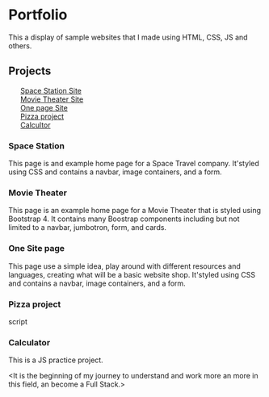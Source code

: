 # Portfolio

This a display of sample websites that I made using HTML, CSS, JS and others.

<h2>Projects</h2>
<ul>
<a href="https://github.com/PabloBernalBas/Projects/blob/759aeeaecf02c439f3ed8d2ed44b2241e8bd1ffe/Space%20Travel/Index.html">Space Station Site</a><br>
<a href="https://github.com/PabloBernalBas/Projects/blob/759aeeaecf02c439f3ed8d2ed44b2241e8bd1ffe/Academy%20Cinemas/acedemy_cinema.html">Movie Theater Site</a><br>
<a href="https://github.com/PabloBernalBas/Projects/blob/759aeeaecf02c439f3ed8d2ed44b2241e8bd1ffe/One-Page%20Website/One-Page%20Site.html">One page Site</a><br>
<a href="https://github.com/PabloBernalBas/Projects/blob/759aeeaecf02c439f3ed8d2ed44b2241e8bd1ffe/Pizza_Project/Pizza.html">Pizza project</a><br>
<a href="https://github.com/PabloBernalBas/Projects/blob/759aeeaecf02c439f3ed8d2ed44b2241e8bd1ffe/Calculator/Calculator.html">Calcultor</a><br>
</ul>

<h3>Space Station</h3>
<p>This page is and example home page for a Space Travel company. It'styled using CSS and contains a navbar, image containers, and a form.</p>
<h3>Movie Theater</h3>
<p>This page is an example home page for a Movie Theater that is styled using Bootstrap 4. It contains many Boostrap components including 
but not limited to a navbar, jumbotron, form, and cards.</p>
<h3>One Site page</h3>
<p>This page use a simple idea, play around with different resources and languages, creating what will be a basic website shop. It'styled using CSS and contains a navbar, image containers, and a form.</p>
<h3>Pizza project</h3>
<p> script </p>
<h3>Calculator</h3>
<p>This is a JS practice project.</p>



<It is the beginning of my journey to understand and work more an more in this field, an become a Full Stack.>
